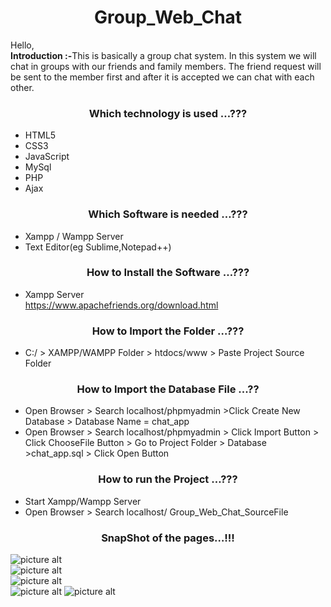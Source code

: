 <h1 align="center"> <b>Group_Web_Chat</b> </h1>  

Hello,</br><b>Introduction :-</b>This is basically a group chat system. In this system we will chat in groups with our friends and family members. The friend request will be sent to the member first and after it is accepted we can chat with each other.

<h3 align="center"> <b>Which technology is used …???</b> </h3>  

-	HTML5
-	CSS3
-	JavaScript
-	MySql
-	PHP
-	Ajax

<h3 align="center"> <b>Which Software is needed …???</b> </h3>    

-	Xampp / Wampp Server
-	Text Editor(eg Sublime,Notepad++)

<h3 align="center"> <b>How to Install the Software …???</b> </h3>  

-	Xampp Server  
https://www.apachefriends.org/download.html

<h3 align="center"> <b>How to Import the Folder …???</b> </h3>  

- C:/ > XAMPP/WAMPP Folder > htdocs/www > Paste Project Source Folder  

<h3 align="center"> <b>How to Import the Database File ...??</b> </h3>  

- Open Browser > Search localhost/phpmyadmin >Click Create New Database > Database Name = chat_app  
- Open Browser > Search localhost/phpmyadmin > Click Import Button > Click ChooseFile Button > Go to Project Folder > Database >chat_app.sql > Click Open Button

<h3 align="center"> <b>How to run the Project …???</b> </h3>  

- Start Xampp/Wampp Server
- Open Browser > Search localhost/ Group_Web_Chat_SourceFile

<h3 align="center"> <b>SnapShot of the pages…!!!</b> </h3>  

![picture alt](/SnapShot/SignIn.png "Sign In")  
![picture alt](/SnapShot/SignUp.png "Sign Up")  
![picture alt](/SnapShot/SuggestionFriend.png "Suggestion Friend")  
![picture alt](/SnapShot/PendingRequest.png "Pending Request")
![picture alt](/SnapShot/ChatRoom.png "Chat Room")

